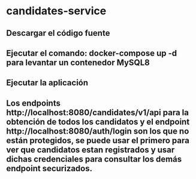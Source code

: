 # candidates-service

## Descargar el código fuente
## Ejecutar el comando: docker-compose up -d para levantar un contenedor MySQL8
## Ejecutar la aplicación 
## Los endpoints http://localhost:8080/candidates/v1/api para la obtención de todos los candidatos y el endpoint http://localhost:8080/auth/login son los que no están protegidos, se puede usar el primero para ver que candidatos estan registrados y usar dichas credenciales para consultar los demás endpoint securizados.
